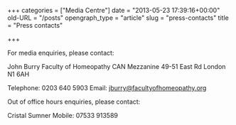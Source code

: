 +++
categories = ["Media Centre"]
date = "2013-05-23 17:39:16+00:00"
old-URL = "/posts"
opengraph_type = "article"
slug = "press-contacts"
title = "Press contacts"

+++

For media enquiries, please contact:

John Burry
Faculty of Homeopathy
CAN Mezzanine
49-51 East Rd
London
N1 6AH

Telephone: 0203 640 5903
Email: jburry@facultyofhomeopathy.org

Out of office hours enquiries, please contact:

Cristal Sumner
Mobile: 07533 913589
